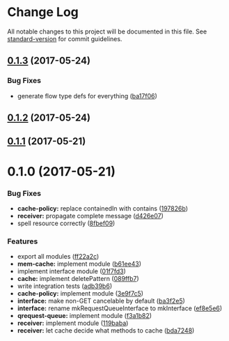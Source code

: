 # Change Log

All notable changes to this project will be documented in this file. See [standard-version](https://github.com/conventional-changelog/standard-version) for commit guidelines.

<a name="0.1.3"></a>
## [0.1.3](https://github.com/Kriegslustig/orq/compare/v0.1.2...v0.1.3) (2017-05-24)


### Bug Fixes

* generate flow type defs for everything ([ba17f06](https://github.com/Kriegslustig/orq/commit/ba17f06))



<a name="0.1.2"></a>
## [0.1.2](https://github.com/Kriegslustig/orq/compare/v0.1.1...v0.1.2) (2017-05-24)



<a name="0.1.1"></a>
## [0.1.1](https://github.com/Kriegslustig/orq/compare/v0.1.0...v0.1.1) (2017-05-21)



<a name="0.1.0"></a>
# 0.1.0 (2017-05-21)


### Bug Fixes

* **cache-policy:** replace containedIn with contains ([197826b](https://github.com/Kriegslustig/orq/commit/197826b))
* **receiver:** propagate complete message ([d426e07](https://github.com/Kriegslustig/orq/commit/d426e07))
* spell resource correctly ([8fbef09](https://github.com/Kriegslustig/orq/commit/8fbef09))


### Features

* export all modules ([ff22a2c](https://github.com/Kriegslustig/orq/commit/ff22a2c))
* **mem-cache:** implement module ([b61ee43](https://github.com/Kriegslustig/orq/commit/b61ee43))
* implement interface module ([01f7fd3](https://github.com/Kriegslustig/orq/commit/01f7fd3))
* **cache:** implement deletePattern ([089ffb7](https://github.com/Kriegslustig/orq/commit/089ffb7))
* write integration tests ([adb39b6](https://github.com/Kriegslustig/orq/commit/adb39b6))
* **cache-policy:** implement module ([3e9f7c5](https://github.com/Kriegslustig/orq/commit/3e9f7c5))
* **interface:** make non-GET cancelable by default ([ba3f2e5](https://github.com/Kriegslustig/orq/commit/ba3f2e5))
* **interface:** rename mkRequestQueueInterface to mkInterface ([ef8e5e6](https://github.com/Kriegslustig/orq/commit/ef8e5e6))
* **qrequest-queue:** implement module ([f3a1b82](https://github.com/Kriegslustig/orq/commit/f3a1b82))
* **receiver:** implement module ([119baba](https://github.com/Kriegslustig/orq/commit/119baba))
* **receiver:** let cache decide what methods to cache ([bda7248](https://github.com/Kriegslustig/orq/commit/bda7248))
